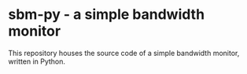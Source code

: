 # sbm-py - a simple bandwidth monitor

This repository houses the source code of a simple bandwidth monitor, written in Python.
